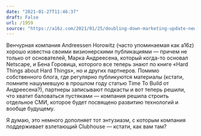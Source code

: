 ```yaml
---
date: "2021-01-27T11:46:37"
draft: False
url: /1959
source: "https://a16z.com/2021/01/25/doubling-down-marketing-update-new-media/"
---
```


Венчурная компания Andreessen Horowitz (часто упоминаемая как a16z) хорошо известна своими визионерскими публикациями — причем не только от основателей, Марка Андреесена, который когда-то основал Netscape, и Бена Горовица, которого все теперь знают по книге «Hard Things about Hard Things», но и других партнеров. Помимо собственного блога, где регулярно публикуются материалы (кстати, помните нашумевшую в прошлом году статью Time To Build от Андреесена?), партнеры записывают подкасты и вот теперь решили, что хватит баловаться пустяками — компания решила строить отдельное СМИ, которое будет посвящено развитию технологий и вообще будущему.

Я думаю, это немного дополняет тот энтузиазм, с которым компания поддерживает взлетающий Clubhouse — кстати, как вам там?
